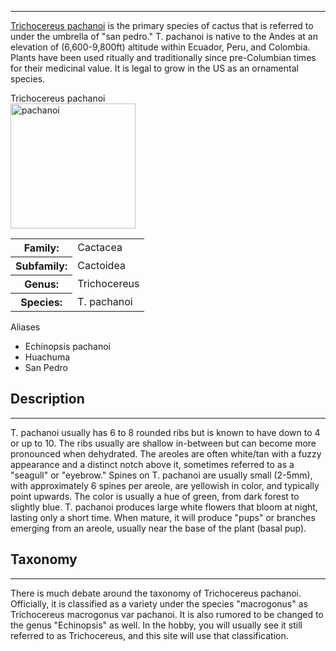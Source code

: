 <hr>

[Trichocereus pachanoi](https://en.wikipedia.org/wiki/Trichocereus_macrogonus_var._pachanoi) is the primary species of cactus that is referred to under the umbrella of "san pedro." T. pachanoi is native to the Andes at an elevation of (6,600-9,800ft) altitude within Ecuador, Peru, and Colombia. Plants have been used ritually and traditionally since pre-Columbian times for their medicinal value. It is legal to grow in the US as an ornamental species.

<div class="infobox">
<div class="infobox-title">Trichocereus pachanoi</div>
<div class="infobox-image">
<img src="./pach.jpg" alt="pachanoi" width="200">

</div>
<table class="infobox-table">
<tr>
    <th class="parameter-title">Family: </th>
    <td>Cactacea</td>
</tr>
<tr>
    <th class="parameter-title">Subfamily: </th>
    <td>Cactoidea</td>
</tr>
<tr>
    <th class="parameter-title" >Genus: </th>
    <td>Trichocereus</td>
</tr>
<tr>
    <th class="parameter-title">Species: </th>
    <td>T. pachanoi</td>
</tr>
</table>
<div class="infobox-title">Aliases</div>
<ul class="infobox-table">
    <li class="alias-name">Echinopsis pachanoi</li>
    <li class="alias-name">Huachuma</li>
    <li class="alias-name">San Pedro</li>
</ul>
</div>

## Description
---
T. pachanoi usually has 6 to 8 rounded ribs but is known to have down to 4 or up to 10. The ribs usually are shallow in-between but can become more pronounced when dehydrated. The areoles are often white/tan with a fuzzy appearance and a distinct notch above it, sometimes referred to as a "seagull" or "eyebrow." Spines on T. pachanoi are usually small (2-5mm), with approximately 6 spines per areole, are yellowish in color, and typically point upwards. The color is usually a hue of green, from dark forest to slightly blue. T. pachanoi produces large white flowers that bloom at night, lasting only a short time. When mature, it will produce "pups" or branches emerging from an areole, usually near the base of the plant (basal pup).

## Taxonomy
---
There is much debate around the taxonomy of Trichocereus pachanoi. Officially, it is classified as a variety under the species "macrogonus" as Trichocereus macrogonus var pachanoi. It is also rumored to be changed to the genus "Echinopsis" as well. In the hobby, you will usually see it still referred to as Trichocereus, and this site will use that classification.